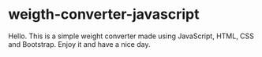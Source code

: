# weigth-converter-javascript
Hello. This is a simple weight converter made using JavaScript, HTML, CSS and Bootstrap. Enjoy it and have a nice day. 
